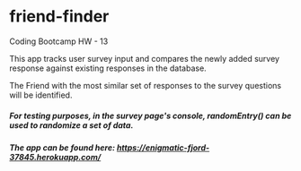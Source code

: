 # friend-finder
Coding Bootcamp HW - 13

This app tracks user survey input and compares the newly added survey response against existing responses in the database.

The Friend with the most similar set of responses to the survey questions will be identified.

##### For testing purposes, in the survey page's console, randomEntry() can be used to randomize a set of data.

##### The app can be found here: https://enigmatic-fjord-37845.herokuapp.com/